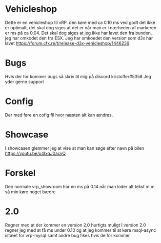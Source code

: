 # Vehicleshop
Dette er en vehicleshop til vRP. den køre med ca 0.10 ms ved godt det ikke er optimalt, det skal dog siges at det er når man er i nærheden af markeren er ms på ca 0.04.
Det skal dog siges at jeg ikke har lavet den fra bunden. jeg har omkodet den fra ESX. Jeg har omkoedet den version som d3x har lavet https://forum.cfx.re/t/release-d3x-vehicleshop/1446236

# Bugs
Hvis der for kommer bugs så skriv til mig på discord kristoffer#5358 Jeg yder gerne support

# Config
Der med føre en cofig fil hvor næsten alt kan ændres. 

# Showcase
I showcasen glemmer jeg at vise at man kan søge efter navn på bilen
https://youtu.be/u4IxqJ0acyQ


# Forskel
Den normale vrp_showroom har en ms på  0.14 når man loder alt tekst m.m så min køre noget bædre 


# 2.0
Regner med at der kommer en version 2.0 hurtigts muligt 
I version 2.0 regner jeg med at få ms under 0.10 
og at jeg kommer til at køre msql-async istæet for vrp-mysql
samt andre bug fikes hvis de for kommer 

